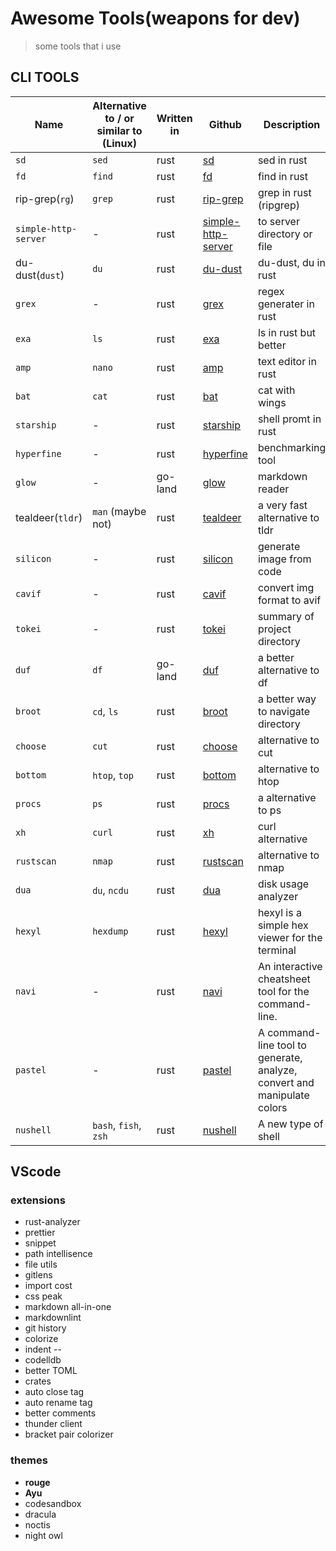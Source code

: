 # Awesome Tools(weapons for dev)

> some tools that i use

## CLI TOOLS

| Name                 | Alternative to / or similar to (Linux) | Written in | Github                                                               | Description                                                             |
| -------------------- | -------------------------------------- | ---------- | -------------------------------------------------------------------- | ----------------------------------------------------------------------- |
| `sd`                 | `sed`                                  | rust       | [sd](https://github.com/chmln/sd)                                    | sed in rust                                                             |
| `fd`                 | `find`                                 | rust       | [fd](https://github.com/sharkdp/fd)                                  | find in rust                                                            |
| rip-grep(`rg`)       | `grep`                                 | rust       | [rip-grep](https://github.com/BurntSushi/ripgrep)                    | grep in rust (ripgrep)                                                  |
| `simple-http-server` | -                                      | rust       | [simple-http-server](https://github.com/TheWaWaR/simple-http-server) | to server directory or file                                             |
| du-dust(`dust`)      | `du`                                   | rust       | [du-dust](https://github.com/bootandy/dust)                          | du-dust, du in rust                                                     |
| `grex`               | -                                      | rust       | [grex](https://github.com/pemistahl/grex)                            | regex generater in rust                                                 |
| `exa`                | `ls`                                   | rust       | [exa](https://github.com/ogham/exa)                                  | ls in rust but better                                                   |
| `amp`                | `nano`                                 | rust       | [amp](https://github.com/jmacdonald/amp)                             | text editor in rust                                                     |
| `bat`                | `cat`                                  | rust       | [bat](https://github.com/sharkdp/bat)                                | cat with wings                                                          |
| `starship`           | -                                      | rust       | [starship](https://github.com/starship/starship)                     | shell promt in rust                                                     |
| `hyperfine`          | -                                      | rust       | [hyperfine](https://github.com/sharkdp/hyperfine)                    | benchmarking tool                                                       |
| `glow`               | -                                      | go-land    | [glow](https://github.com/charmbracelet/glow)                        | markdown reader                                                         |
| tealdeer(`tldr`)     | `man` (maybe not)                      | rust       | [tealdeer](https://github.com/dbrgn/tealdeer)                        | a very fast alternative to tldr                                         |
| `silicon`            | -                                      | rust       | [silicon](https://github.com/Aloxaf/silicon)                         | generate image from code                                                |
| `cavif`              | -                                      | rust       | [cavif](https://github.com/kornelski/cavif-rs)                       | convert img format to avif                                              |
| `tokei`              | -                                      | rust       | [tokei](https://github.com/XAMPPRocky/tokei)                         | summary of project directory                                            |
| `duf`                | `df`                                   | go-land    | [duf](https://github.com/muesli/duf)                                 | a better alternative to df                                              |
| `broot`              | `cd`, `ls`                             | rust       | [broot](https://github.com/Canop/broot)                              | a better way to navigate directory                                      |
| `choose`             | `cut`                                  | rust       | [choose](https://github.com/theryangeary/choose)                     | alternative to cut                                                      |
| `bottom`             | `htop`, `top`                          | rust       | [bottom](https://github.com/clementtsang/bottom)                     | alternative to htop                                                     |
| `procs`              | `ps`                                   | rust       | [procs](https://github.com/dalance/procs)                            | a alternative to ps                                                     |
| `xh`                 | `curl`                                 | rust       | [xh](https://github.com/ducaale/xh)                                  | curl alternative                                                        |
| `rustscan`           | `nmap`                                 | rust       | [rustscan](https://github.com/RustScan/RustScan)                     | alternative to nmap                                                     |
| `dua`                | `du`, `ncdu`                           | rust       | [dua](https://github.com/muesli/duf)                                 | disk usage analyzer                                                     |
| `hexyl`              | `hexdump`                              | rust       | [hexyl](https://github.com/sharkdp/hexyl)                            | hexyl is a simple hex viewer for the terminal                           |
| `navi`               | -                                      | rust       | [navi](https://github.com/denisidoro/navi)                           | An interactive cheatsheet tool for the command-line.                    |
| `pastel`             | -                                      | rust       | [pastel](https://github.com/sharkdp/pastel)                          | A command-line tool to generate, analyze, convert and manipulate colors |
| `nushell`            | `bash`, `fish`, `zsh`                  | rust       | [nushell](https://github.com/nushell/nushell)                        | A new type of shell                                                     |

## VScode

### extensions

- rust-analyzer
- prettier
- snippet
- path intellisence
- file utils
- gitlens
- import cost
- css peak
- markdown all-in-one
- markdownlint
- git history
- colorize
- indent --
- codelldb
- better TOML
- crates
- auto close tag
- auto rename tag
- better comments
- thunder client
- bracket pair colorizer

### themes

- **rouge**
- **Ayu**
- codesandbox
- dracula
- noctis
- night owl
